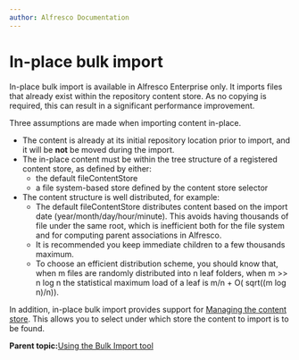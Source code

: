```yaml
---
author: Alfresco Documentation
---
```


# In-place bulk import

In-place bulk import is available in Alfresco Enterprise only. It imports files that already exist within the repository content store. As no copying is required, this can result in a significant performance improvement.

Three assumptions are made when importing content in-place.

-   The content is already at its initial repository location prior to import, and it will be **not** be moved during the import.
-   The in-place content must be within the tree structure of a registered content store, as defined by either:
    -   the default fileContentStore
    -   a file system-based store defined by the content store selector
-   The content structure is well distributed, for example:
    -   The default fileContentStore distributes content based on the import date \(year/month/day/hour/minute\). This avoids having thousands of file under the same root, which is inefficient both for the file system and for computing parent associations in Alfresco.
    -   It is recommended you keep immediate children to a few thousands maximum.
    -   To choose an efficient distribution scheme, you should know that, when m files are randomly distributed into n leaf folders, when m \>\> n log n the statistical maximum load of a leaf is m/n + O\( sqrt\(\(m log n\)/n\)\).

In addition, in-place bulk import provides support for [Managing the content store](store-manage-content.md#). This allows you to select under which store the content to import is to be found.

**Parent topic:**[Using the Bulk Import tool](../concepts/Bulk-Import-Tool.md)

